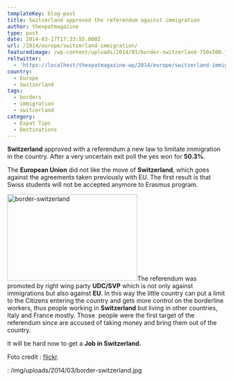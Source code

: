 ```yaml
---
templateKey: blog-post
title: Switzerland approved the referendum against immigration
author: thexpatmagazine
type: post
date: 2014-03-17T17:33:55.000Z
url: /2014/europe/switzerland-immigration/
featuredimage: /wp-content/uploads/2014/03/border-switzerland-750x500.jpg
reltwitter:
  - 'https://localhost/thexpatmagazine-wp/2014/europe/switzerland-immigration/?utm_source=ReviveOldPost&utm_medium=social&utm_campaign=ReviveOldPost'
country: 
  - Europe
  - Switzerland
tags:
  - borders
  - immigration
  - switzerland
category:
  - Expat Tips
  - Destinations
---
```


**Switzerland** approved with a referendum a new law to limitate immigration in the country. After a very uncertain exit poll the yes won for **50.3%**.

The **European Union** did not like the move of **Switzerland**, which goes against the agreements taken previously with EU. The first result is that Swiss students will not be accepted anymore to Erasmus program.<!--more-->

<img alt="border-switzerland" src="/img/uploads/2014/03/border-switzerland-300x200.jpg" width="300" height="200" srcset="/img/uploads/2014/03/border-switzerland-300x200.jpg 300w, /img/uploads/2014/03/border-switzerland-768x512.jpg 768w, /img/uploads/2014/03/border-switzerland.jpg 1024w, /img/uploads/2014/03/border-switzerland-750x500.jpg 750w" sizes="(max-width: 300px) 100vw, 300px" />The referendum was promoted by right wing party **UDC/SVP** which is not only against immigrations but also against **EU**. In this way the little country can put a limit to the Citizens entering the country and gets more control on the borderline workers, thus people working in **Switzerland** but living in other countries, Italy and France mostly. Those  people were the first target of the referendum since are accused of taking money and bring them out of the country.

It will be hard now to get a **Job in Switzerland.**

Foto credit : <a href="https://www.flickr.com/photos/kecko/15957725/sizes/o/in/photolist-2pMFc-R95G9-Razxc-6dZNDY-6jpSyD-6jpSzt-6jpSAi-6ju3vb-84HQ5X-dsHT5N-84LXos-9j7U9B-bfShJK-bfSjie-bfSujV-bfSyBi-bfSgvz-bfSym6-bfSprK-bfSvyV-bfSm9X-bfSn14-bfSwWF-bfStPK-bfSs6F-bfSwHe-bfSzcV-bfStkX-bfSxWF-bfSuAT-bfSfVe-bfSuP8-bfSnuT-bfSt5v-bfSBvk-bfSskv-bfSijP-bfSrdt-bfSiGX-bfSj1c-bfSwha-bfSySH-bfSpXz-bfSu4K-bfSzr4-bfSwuB-bfSkDF-bfStAv-bfSrPr-bfSnHB-bfSrzi/" target="_blank">flickr</a>.

: /img/uploads/2014/03/border-switzerland.jpg
